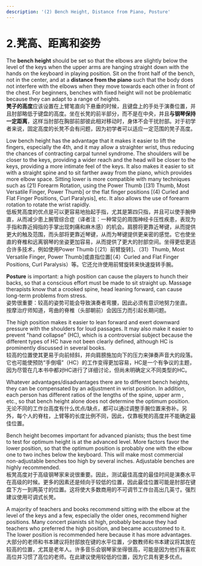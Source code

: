 ```yaml
---
description: '(2) Bench Height, Distance from Piano, Posture'
---
```


# 2.凳高、距离和姿势

The **bench height** should be set so that the elbows are slightly below the level of the keys when the upper arms are hanging straight down with the hands on the keyboard in playing position. Sit on the front half of the bench, not in the center, and at a **distance from the piano** such that the body does not interfere with the elbows when they move towards each other in front of the chest. For beginners, benches with fixed height will not be problematic because they can adapt to a range of heights.  
**凳子的高度**应该设置在上臂笔直向下悬垂的时候，且键盘上的手处于演奏位置，并且肘部略低于键盘的高度。坐在长凳的前半部分，而不是在中央，并且**与钢琴保持一定距离**，这样当肘部在胸部前部彼此相对移动时，身体不会干扰肘部。对于初学者来说，固定高度的长凳不会有问题，因为初学者可以适应一定范围的凳子高度。 

Low bench height has the advantage that it makes it easier to lift the fingers, especially the 4th, and it may allow a straighter wrist, thus reducing the chances of contracting carpal tunnel syndrome. The shoulders will be closer to the keys, providing a wider reach and the head will be closer to the keys, providing a more intimate feel of the keys. It also makes it easier to sit with a straight spine and to sit farther away from the piano, which provides more elbow space. Sitting lower is more compatible with many techniques such as \(21\) Forearm Rotation, using the Power Thumb \[\(31\) Thumb, Most Versatile Finger, Power Thumb\] or the flat finger positions \[\(4\) Curled and Flat Finger Positions, Curl Paralysis\], etc. It also allows the use of forearm rotation to rotate the wrist rapidly.  
低板凳高度的优点是可以更容易地抬起手指，尤其是第四只指，并且可以使手腕伸直，从而减少患上腕管综合症（译者注：一种常见的周围神经卡压性疾患，表现为手指和靠近拇指的手掌出现刺痛和麻木感）的机会。肩膀将更靠近琴键，从而提供更大的触及范围，而头部将更靠近琴键，从而为琴键提供更亲密的感觉。它也使坐直的脊椎和远离钢琴的坐姿更加容易，从而提供了更大的肘部空间。坐得更低更适合许多技术，例如使用Power Thumb \[（21）前臂旋转\]、（31）Thumb, Most Versatile Finger, Power Thumb\]或直指位置\[（4）Curled and Flat Finger Positions, Curl Paralysis）等。它还允许使用前臂旋转来快速旋转手腕。

**Posture** is important: a high position can cause the players to hunch their backs, so that a conscious effort must be made to sit straight up. Massage therapists know that a crooked spine, head leaning forward, can cause long-term problems from stress.  
姿势很重要：较高的姿势可能会导致演奏者弯腰，因此必须有意识地努力坐直。 按摩治疗师知道，弯曲的脊椎（头部朝前）会因压力而引起长期问题。  
  
The high position makes it easier to lean forward and exert downward pressure with the shoulders for loud passages. It may also make it easier to prevent "hand collapse" \(HC\), which is a controversial subject because the different types of HC have not been clearly defined, although HC is prominently discussed in several books.  
较高的位置使其更易于向前倾斜，并向肩膀施加向下的压力来弹奏声音大的段落。它也可能使预防“手倒塌”（HC）的工作变得更加容易，HC是一个有争议的主题，因为尽管在几本书中都对HC进行了详细讨论，但尚未明确定义不同类型的HC。

Whatever advantages/disadvantages there are to different bench heights, they can be compensated by an adjustment in wrist position. In addition, each person has different ratios of the lengths of the spine, upper arm , etc., so that bench height alone does not determine the optimum position.  
无论不同的工作台高度有什么优点/缺点，都可以通过调整手腕位置来弥补。另外，每个人的脊柱，上臂等的长度比例不同，因此，仅靠板凳的高度并不能确定最佳位置。 

Bench height becomes important for advanced pianists; thus the best time to test for optimum height is at the advanced level. More factors favor the lower position, so that the optimum position is probably one with the elbow one to two inches below the keyboard. This will make most commercial non-adjustable benches too high by several inches. Adjustable benches are highly recommended.  
板凳高度对于高级钢琴家来说很重要。因此，测试最佳高度的最佳时间是演奏水平在高级的时候。更多的因素还是倾向于较低的位置，因此最佳位置可能是肘部在键盘下方一到两英寸的位置。这将使大多数商用的不可调节工作台高出几英寸。强烈建议使用可调式长凳。

A majority of teachers and books recommend sitting with the elbow at the level of the keys and a few, especially the older ones, recommend higher positions. Many concert pianists sit high, probably because they had teachers who preferred the high position, and became accustomed to it. The lower position is recommended here because it has more advantages.  
大部分的老师和书本建议将肘部放在键的水平位置，少数教师和书本建议将其放在较高的位置，尤其是老年人。许多音乐会钢琴家坐得很高，可能是因为他们有喜欢高位并习惯了高位的老师。在此建议使用较低的位置，因为它具有更多优点。

